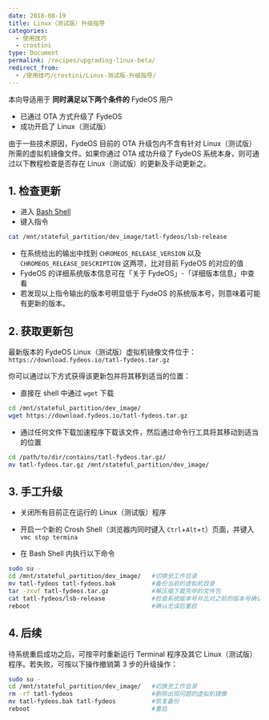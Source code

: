 ```yaml
---
date: 2018-08-19
title: Linux（测试版）升级指导
categories:
  - 使用技巧
  - crostini
type: Document
permalink: /recipes/upgrading-linux-beta/
redirect_from:
  - /使用技巧/crostini/Linux-测试版-升级指导/
---
```


本向导适用于 __同时满足以下两个条件的__ FydeOS 用户
 - 已通过 OTA 方式升级了 FydeOS
 - 成功开启了 Linux（测试版）

由于一些技术原因，FydeOS 目前的 OTA 升级包内不含有针对 Linux（测试版）所需的虚拟机镜像文件。如果你通过 OTA 成功升级了 FydeOS 系统本身，则可通过以下教程检查是否存在 Linux（测试版）的更新及手动更新之。


## 1. 检查更新

 - 进入 [Bash Shell](/getting-started/shell-access/)
 - 键入指令
```bash
cat /mnt/stateful_partition/dev_image/tatl-fydeos/lsb-release
```
 - 在系统给出的输出中找到 `CHROMEOS_RELEASE_VERSION` 以及 `CHROMEOS_RELEASE_DESCRIPTION` 这两项，比对目前 FydeOS 的对应的值
 - FydeOS 的详细系统版本信息可在「关于 FydeOS」-「详细版本信息」中查看
 - 若发现以上指令输出的版本号明显低于 FydeOS 的系统版本号，则意味着可能有更新的版本。


## 2. 获取更新包

最新版本的 FydeOS Linux（测试版）虚拟机镜像文件位于：
`https://download.fydeos.io/tatl-fydeos.tar.gz`

你可以通过以下方式获得该更新包并将其移到适当的位置：

 - 直接在 shell 中通过 `wget` 下载
 ```bash
 cd /mnt/stateful_partition/dev_image/
 wget https://download.fydeos.io/tatl-fydeos.tar.gz
 ```
 - 通过任何文件下载加速程序下载该文件，然后通过命令行工具将其移动到适当的位置
 ```bash
 cd /path/to/dir/contains/tatl-fydeos.tar.gz/
 mv tatl-fydeos.tar.gz /mnt/stateful_partition/dev_image/
 ```

## 3. 手工升级

 - 关闭所有目前正在运行的 Linux（测试版）程序

 - 开启一个新的 Crosh Shell（浏览器内同时键入 `Ctrl`+`Alt`+`t`）页面，并键入 `vmc stop termina`

 - 在 Bash Shell 内执行以下命令
 ```bash
 sudo su -
 cd /mnt/stateful_partition/dev_image/   #切换至工作目录
 mv tatl-fydeos tatl-fydeos.bak          #备份当前的虚拟机目录
 tar -zxvf tatl-fydeos.tar.gz            #解压缩下载完毕的文件包
 cat tatl-fydeos/lsb-release             #检查系统版本号并比对之前的版本号确认升级
 reboot                                  #确认无误后重启
 ```


## 4. 后续
待系统重启成功之后，可按平时重新运行 Terminal 程序及其它 Linux（测试版）程序。若失败，可按以下操作撤销第 3 步的升级操作：

```bash
sudo su -
cd /mnt/stateful_partition/dev_image/   #切换至工作目录
rm -rf tatl-fydeos                      #删除出现问题的虚拟机镜像
mv tatl-fydeos.bak tatl-fydeos          #恢复备份
reboot                                  #重启
```
